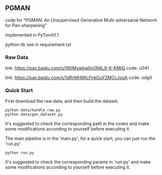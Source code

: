 ## PGMAN

code for "PGMAN: An Unsupervised Generative Multi-adversarial Network for Pan-sharpening"

implemented in PyTorch1.1

python lib see in requirement.txt

### Raw Data

link: https://pan.baidu.com/s/190MywbwIlvONA_9-6-KMtQ 
code: u041 

link: https://pan.baidu.com/s/1dRrMH6KcFnkGuYZMCcJooA 
code: odg0

### Quick Start

First download the raw data, and then build the dataset. 
```
python data/handle_raw.py
python data/gen_dataset.py
```
It's suggested to check the corresponding path in the codes and make some modifications according to yourself before executing it.

The main pipeline is in the 'main.py', for a quick start, you can just run the 'run.py'. 
```
python run.py
```
It's suggested to check the corresponding params in 'run.py' and make some modifications according to yourself before executing it.
